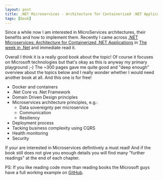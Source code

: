 ```yaml
---
layout: post
title: .NET Microservices - Architecture for Containerized .NET Applications
tags: [book]
---
```


Since a while now I am interested in MicroServices architectures, their benefits and how to implement them.
Recently I came across [.NET Microservices: Architecture for Containerized .NET Applications](https://www.microsoft.com/net/download/thank-you/microservices-architecture-ebook)
in [The week in .Net](https://blogs.msdn.microsoft.com/dotnet/tag/week-in-net/) and immediate read it.

Overall I think it is a really good book about the topic!
Of course it focuses on Microsoft technologies but that's okay as this is anyway my primary playground ;-)
The ~300 pages gave me quite good and "deep enough" overview about the topics below and I really wonder whether I would
need another book at all. And this one is for free!
<!--more-->
- Docker and containers
- .Net Core vs .Net Framework
- Domain Driven Design principles
- Microservices architecture principles, e.g.:
  - Data sovereignty per microservice
  - Communication
  - Resiliency
- Deployment process
- Tacking business complexity using CQRS
- Health monitoring
- Security

If your are interested in Microservices definitively a must read!
And if the book still does not give you enough details you will find many "further readings" at the end
of each chapter.

PS: If you like reading code more than reading books the Microsoft guys have a full working example on 
[GitHub](https://github.com/dotnet-architecture/eShopOnContainers).

